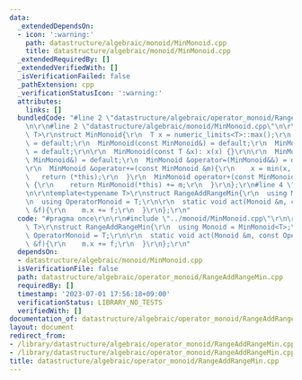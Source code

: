 ```yaml
---
data:
  _extendedDependsOn:
  - icon: ':warning:'
    path: datastructure/algebraic/monoid/MinMonoid.cpp
    title: datastructure/algebraic/monoid/MinMonoid.cpp
  _extendedRequiredBy: []
  _extendedVerifiedWith: []
  _isVerificationFailed: false
  _pathExtension: cpp
  _verificationStatusIcon: ':warning:'
  attributes:
    links: []
  bundledCode: "#line 2 \"datastructure/algebraic/operator_monoid/RangeAddRangeMin.cpp\"\
    \n\r\n#line 2 \"datastructure/algebraic/monoid/MinMonoid.cpp\"\n\r\ntemplate<typename\
    \ T>\r\nstruct MinMonoid{\r\n  T x = numeric_limits<T>::max();\r\n  MinMonoid()\
    \ = default;\r\n  MinMonoid(const MinMonoid&) = default;\r\n  MinMonoid(MinMonoid&&)\
    \ = default;\r\n\r\n  MinMonoid(const T &x): x(x) {}\r\n\r\n  MinMonoid &operator=(const\
    \ MinMonoid&) = default;\r\n  MinMonoid &operator=(MinMonoid&&) = default;\r\n\
    \r\n  MinMonoid &operator+=(const MinMonoid &m){\r\n    x = min(x, m.x);\r\n \
    \   return (*this);\r\n  }\r\n  MinMonoid operator+(const MinMonoid &m) const\
    \ {\r\n    return MinMonoid(*this) += m;\r\n  }\r\n};\r\n#line 4 \"datastructure/algebraic/operator_monoid/RangeAddRangeMin.cpp\"\
    \n\r\ntemplate<typename T>\r\nstruct RangeAddRangeMin{\r\n  using Monoid = MinMonoid<T>;\r\
    \n  using OperatorMonoid = T;\r\n\r\n  static void act(Monoid &m, const OperatorMonoid\
    \ &f){\r\n    m.x += f;\r\n  }\r\n};\r\n"
  code: "#pragma once\r\n\r\n#include \"../monoid/MinMonoid.cpp\"\r\n\r\ntemplate<typename\
    \ T>\r\nstruct RangeAddRangeMin{\r\n  using Monoid = MinMonoid<T>;\r\n  using\
    \ OperatorMonoid = T;\r\n\r\n  static void act(Monoid &m, const OperatorMonoid\
    \ &f){\r\n    m.x += f;\r\n  }\r\n};\r\n"
  dependsOn:
  - datastructure/algebraic/monoid/MinMonoid.cpp
  isVerificationFile: false
  path: datastructure/algebraic/operator_monoid/RangeAddRangeMin.cpp
  requiredBy: []
  timestamp: '2023-07-01 17:56:18+09:00'
  verificationStatus: LIBRARY_NO_TESTS
  verifiedWith: []
documentation_of: datastructure/algebraic/operator_monoid/RangeAddRangeMin.cpp
layout: document
redirect_from:
- /library/datastructure/algebraic/operator_monoid/RangeAddRangeMin.cpp
- /library/datastructure/algebraic/operator_monoid/RangeAddRangeMin.cpp.html
title: datastructure/algebraic/operator_monoid/RangeAddRangeMin.cpp
---
```


